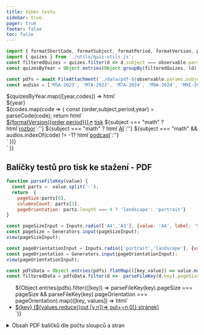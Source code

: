 ```yaml
---
title: Výběr testu
sidebar: true,
pager: true
footer: false
toc: false
---
```


```js
import { formatShortCode, formatSubject, formatPeriod, formatVersion, parseCode } from './utils/quiz-string-utils.js';
import { quizes } from './utils/quiz-utils.js';
const filteredQuizes = quizes.filter(d => d.subject === observable.params.subject && d.period === observable.params.period).flatMap(d => d.codes)
const quizesByYear = Object.entries(Object.groupBy(filteredQuizes, (d) => parseCode(d).year));

const pdfs = await FileAttachment(`./data/pdf-${observable.params.subject}-${observable.params.period}.json`).json();
const audios = ['M5A-2023', 'M7A-2023', 'M7A-2024', 'M9A-2024', 'M9I-2025']
```

<!-- Cards with big numbers -->

<div class="grid grid-cols-4">
 ${quizesByYear.map(([year,codes]) => html`<div class="card">
    <div class="v-stack v-stack--l">
    <div class="v-stack v-stack--s">
      <div>
        <div class="big">${year}</div>
        <!-- <span>${codes.length.toLocaleString("en-US")} testy</span> -->
      </div>
      <div class="v-stack v-stack--l">
        ${codes.map(code => {
          const {order,subject,period,year} = parseCode(code);
          return html`<div class="h-stack h-stack--m h-stack--wrap">
              <a class="h-stack h-stack--xs" href="./form-${code}"><span>${formatVersion({order,period})}</span><span>↗︎</span></a>
              <a class="h-stack h-stack--xs" href="./print-${code}"><span>tisk</span><i class="fa-solid fa-print"></i></a>
              ${subject === "math" ? html`<a class="h-stack h-stack--xs" href="./solu-${code}"><span>rozbor</span><i class="fa-solid fa-mug-hot"></i></a>`:''}
              ${subject === "math" ? html`<a class="h-stack h-stack--xs" href="./ai-${code}"><span>AI</span><i class="fa-solid fa-comment-nodes"></i></a>`:''}
              ${subject === "math" && audios.indexOf(code) != -1? html`<a class="h-stack h-stack--xs" href="/assets/math/${code}.mp3"><span>podcast</span><i class="fa-solid fa-microphone"></i></a>`:''}
          <div>`
        })}
      </div>
    </div>
  </div>`
  )}
</div>

## Balíčky testů pro tisk ke stažení - PDF

```js
function parseFileKey(value) {
  const parts =  value.split('-');
  return  {
    pageSize:parts[0],
    columnsCount: parts[2],
    pageOrientation: parts.length === 4 ? 'landscape': 'portrait'}
}

const pageSizeInput = Inputs.radio(['A4','A3'], {value: 'A4', label: 'Velikost stránky'});
const pageSize = Generators.input(pageSizeInput);
view(pageSizeInput);

const pageOrientationInput = Inputs.radio(['portrait','landscape'], {value: 'portrait', label:"Orientace", format: d => d == "landscape" ? 'na šířku': 'na výšku'});
const pageOrientation = Generators.input(pageOrientationInput);
view(pageOrientationInput);
```

```js
const pdfsData = Object.entries(pdfs).flatMap(([key,value]) => value.map(([code,count]) => ({key, code,count})))
const filteredData = pdfsData.filter(d =>  parseFileKey(d.key).pageSize === pageSize && parseFileKey(d.key).pageOrientation === pageOrientation).sort((f,s) => parseCode(s.code).year - parseCode(f.code).year);

```

<ul>${Object.entries(pdfs).filter(([key]) => parseFileKey(key).pageSize === pageSize && parseFileKey(key).pageOrientation === pageOrientation).map(([key, values]) => html`<li><a href="./assets/pdf/${observable.params.subject}-${observable.params.period}/${key}.pdf"><i class="fa-solid fa-file-pdf"></i> ${key} (${values.reduce((out,[v,n])=> out+=n,0)} stránek)</a></li>`)}</ul>

<details>
  <summary>
    Obsah PDF balíčků dle počtu sloupců a stran
  </summary>
  ${Plot.plot({
    color: {legend: true, tickFormat: d => formatShortCode(d.substring(0,8))},
    height: 420,
    x:{ label: 'Počet sloupců na stránce' },
    y:{ label:'Počet stran' },
    marks:[
      Plot.waffleY(filteredData, Plot.groupX({y:"sum"}, {x: "key", y:"count", fill:'code', tip: true})),
    ]
   })}
</details>


